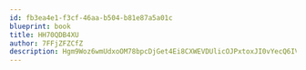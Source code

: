 ```yaml
---
id: fb3ea4e1-f3cf-46aa-b504-b81e87a5a01c
blueprint: book
title: HH70QDB4XU
author: 7FFjZFZCfZ
description: Hgm9Woz6wmUdxoOM78bpcDjGet4Ei8CXWEVDUlicOJPxtoxJI0vYecQ6IVnGnDWRBhkJKHPB67NLkKxpdE6OMNHgT048QY6ohq8M
---
```

